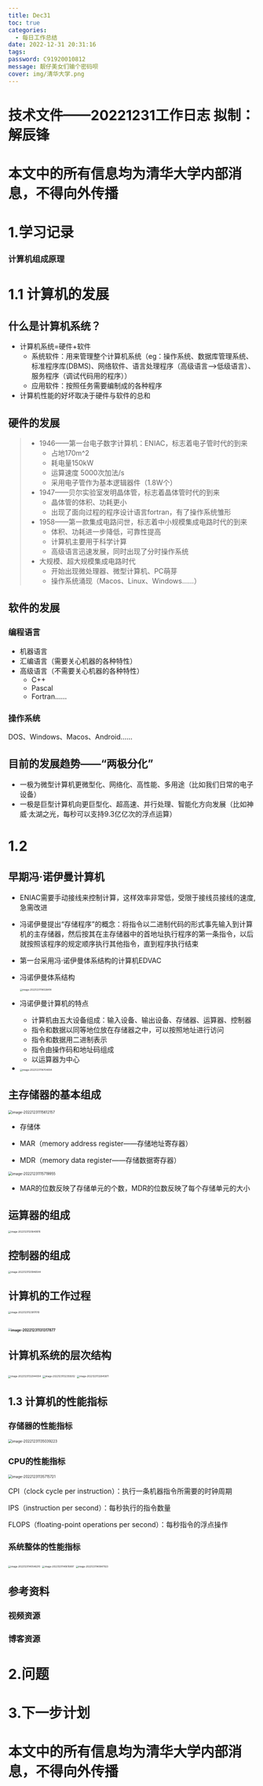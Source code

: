 ```yaml
---
title: Dec31
toc: true
categories:
  - 每日工作总结
date: 2022-12-31 20:31:16
tags:
password: C91920010812
message: 靓仔美女们输个密码呗
cover: img/清华大学.png
---
```


# 技术文件——20221231工作日志			拟制：解辰锋

# 本文中的所有信息均为清华大学内部消息，不得向外传播

# 1.学习记录

### 计算机组成原理

# 1.1 计算机的发展

## 什么是计算机系统？

+ 计算机系统=硬件+软件
  + 系统软件：用来管理整个计算机系统（eg：操作系统、数据库管理系统、标准程序库(DBMS)、网络软件、语言处理程序（高级语言——>低级语言）、服务程序（调试代码用的程序））
  + 应用软件：按照任务需要编制成的各种程序
+ 计算机性能的好坏取决于硬件与软件的总和

## 硬件的发展

> + 1946——第一台电子数字计算机：ENIAC，标志着电子管时代的到来
>   + 占地170m^2
>   + 耗电量150kW
>   + 运算速度 5000次加法/s
>   + 采用电子管作为基本逻辑器件（1.8W个）
> + 1947——贝尔实验室发明晶体管，标志着晶体管时代的到来
>   + 晶体管的体积、功耗更小
>   + 出现了面向过程的程序设计语言fortran，有了操作系统雏形
> + 1958——第一款集成电路问世，标志着中小规模集成电路时代的到来
>   + 体积、功耗进一步降低，可靠性提高
>   + 计算机主要用于科学计算
>   + 高级语言迅速发展，同时出现了分时操作系统
> + 大规模、超大规模集成电路时代
>   + 开始出现微处理器、微型计算机、PC萌芽
>   + 操作系统涌现（Macos、Linux、Windows……）

## 软件的发展

### 编程语言

+ 机器语言
+ 汇编语言（需要关心机器的各种特性）
+ 高级语言（不需要关心机器的各种特性）
  + C++
  + Pascal
  + Fortran……

### 操作系统

DOS、Windows、Macos、Android……

## 目前的发展趋势——“两极分化”

+ 一极为微型计算机更微型化、网络化、高性能、多用途（比如我们日常的电子设备）
+ 一极是巨型计算机向更巨型化、超高速、并行处理、智能化方向发展（比如神威·太湖之光，每秒可以支持9.3亿亿次的浮点运算）

# 1.2  

## 早期冯·诺伊曼计算机

+ ENIAC需要手动接线来控制计算，这样效率非常低，受限于接线员接线的速度,急需改进

+ 冯诺伊曼提出“存储程序”的概念：将指令以二进制代码的形式事先输入到计算机的主存储器，然后按其在主存储器中的首地址执行程序的第一条指令，以后就按照该程序的规定顺序执行其他指令，直到程序执行结束

+ 第一台采用冯·诺伊曼体系结构的计算机EDVAC

+ 冯诺伊曼体系结构

  <img src="Dec31/image-20221231114028414.png" alt="image-20221231114028414" style="zoom: 33%;" />

+ 冯诺伊曼计算机的特点

  + 计算机由五大设备组成：输入设备、输出设备、存储器、运算器、控制器
  + 指令和数据以同等地位放在存储器之中，可以按照地址进行访问
  + 指令和数据用二进制表示 
  + 指令由操作码和地址码组成
  + 以运算器为中心

+ <img src="Dec31/image-20221231114704004.png" alt="image-20221231114704004" style="zoom: 33%;" />



## 主存储器的基本组成

<img src="Dec31/image-20221231115612157.png" alt="image-20221231115612157" style="zoom:50%;" />

+ 存储体

+ MAR（memory address register——存储地址寄存器）
+ MDR（memory data register——存储数据寄存器）

<img src="Dec31/image-20221231115719955.png" alt="image-20221231115719955" style="zoom:50%;" />

+ MAR的位数反映了存储单元的个数，MDR的位数反映了每个存储单元的大小

## 运算器的组成

<img src="Dec31/image-20221231120649976.png" alt="image-20221231120649976" style="zoom: 33%;" />

## 控制器的组成

<img src="Dec31/image-20221231120946544.png" alt="image-20221231120946544" style="zoom: 33%;" />

## 计算机的工作过程

<img src="Dec31/image-20221231123917010.png" alt="image-20221231123917010" style="zoom: 33%;" />

## <img src="Dec31/image-20221231131317877.png" alt="image-20221231131317877" style="zoom: 33%;" />

## 计算机系统的层次结构

<img src="Dec31/image-20221231132044004.png" alt="image-20221231132044004" style="zoom: 33%;" />

<img src="Dec31/image-20221231132359202.png" alt="image-20221231132359202" style="zoom: 33%;" />

<img src="Dec31/image-20221231132645871.png" alt="image-20221231132645871" style="zoom: 33%;" />

## 1.3 计算机的性能指标

### 存储器的性能指标

<img src="Dec31/image-20221231135039223.png" alt="image-20221231135039223" style="zoom:50%;" />

### CPU的性能指标

<img src="Dec31/image-20221231135715721.png" alt="image-20221231135715721" style="zoom:50%;" />

CPI（clock cycle per instruction）：执行一条机器指令所需要的时钟周期

IPS（instruction per second）：每秒执行的指令数量

FLOPS（floating-point operations per second）：每秒指令的浮点操作

### 系统整体的性能指标

<img src="Dec31/image-20221231140546210.png" alt="image-20221231140546210" style="zoom: 33%;" />



<img src="Dec31/image-20221231140615897.png" alt="image-20221231140615897" style="zoom: 33%;" />

<img src="Dec31/image-20221231140847923.png" alt="image-20221231140847923" style="zoom: 33%;" />



## 参考资料

### 视频资源

### 博客资源

### 

# 2.问题

# 3.下一步计划

# 本文中的所有信息均为清华大学内部消息，不得向外传播
